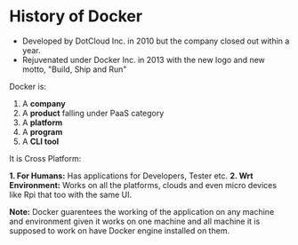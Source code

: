 # History of Docker

* Developed by DotCloud Inc. in 2010 but the company closed out within a year.
* Rejuvenated under Docker Inc. in 2013 with the new logo and new motto, "Build, Ship and Run"

Docker is:

1. A **company**
2. A **product** falling under PaaS category
3. A **platform**
4. A **program**
5. A **CLI tool**

It is Cross Platform:

**1. For Humans:** Has applications for Developers, Tester etc.
**2. Wrt Environment:** Works on all the platforms, clouds and even micro devices like Rpi that too with the same UI.

**Note:** Docker guarentees the working of the application on any machine and environment given it works on one machine and all machine it is supposed to work on have Docker engine installed on them.



